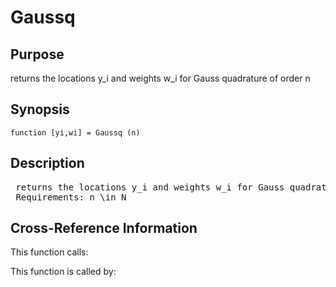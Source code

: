 
# Gaussq
<!-- <h1>Gaussq
</h1> -->

## Purpose


returns the locations y_i and weights w_i for Gauss quadrature of order n

<!-- <div class="box"><strong>returns the locations y_i and weights w_i for Gauss quadrature of order n</strong></div> -->

## <a name="_synopsis"></a>Synopsis

`function [yi,wi] = Gaussq (n)` 

## <a name="_description"></a>Description

<pre class="comment"> returns the locations y_i and weights w_i for Gauss quadrature of order n
 Requirements: n \in N</pre>
<!-- <div class="fragment"><pre class="comment"> returns the locations y_i and weights w_i for Gauss quadrature of order n
 Requirements: n \in N</pre></div> -->

<!-- crossreference -->
## <a name="_cross"></a>Cross-Reference Information

This function calls:
<ul style="list-style-image:url(../../../matlabicon.gif)">
</ul>
This function is called by:
<ul style="list-style-image:url(../../../matlabicon.gif)">
</ul>
<!-- crossreference -->




<!-- <hr><address>Generated on Sat 25-Jul-2020 23:38:00 by <strong><a href="http://www.artefact.tk/software/matlab/m2html/" title="Matlab Documentation in HTML">m2html</a></strong> &copy; 2005</address> -->